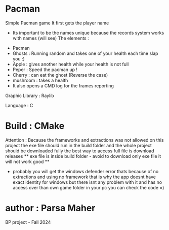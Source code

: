# Pacman
Simple Pacman game 
It first gets the player name 
* Its important to be the names unique because the records system works with names (will see)
The elements :
- Pacman 
- Ghosts : Running random and takes one of your health each time slap you :)
- Apple : gives another health while your health is not full
- Peper : Speed the pacman up !
- Cherry : can eat the ghost (Reverse the case)
- mushroom : takes a health
- It also opens a CMD log for the frames reporting 

Graphic Library : Raylib 

Language : C

Build : CMake
======
Attention : Because the frameworks and extractions was not allowed on this project the exe file should run in the build folder and the whole project should be downloaded fully 
the best way to access full file is download releases
** exe file is inside build folder - avoid to download only exe file it will not work good **
- probably you will get the windows defender error thats because of no extractions and using no framework that is why the app doesnt have exact identity for windows but there isnt any problem with it and has no access over than own game folder in your pc you can check the code =)   
# author : Parsa Maher
BP project - Fall 2024
